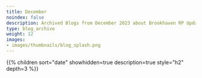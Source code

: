 ```yaml
---
title: December
noindex: false
description: Archived Blogs from December 2023 about Brookhaven RP Updates, exciting news, and new findings
type: blog_archive
weight: 12
images:
- images/thumbnails/blog_splash.png
---
```




{{% children sort="date" showhidden=true description=true style="h2"  depth=3 %}}
